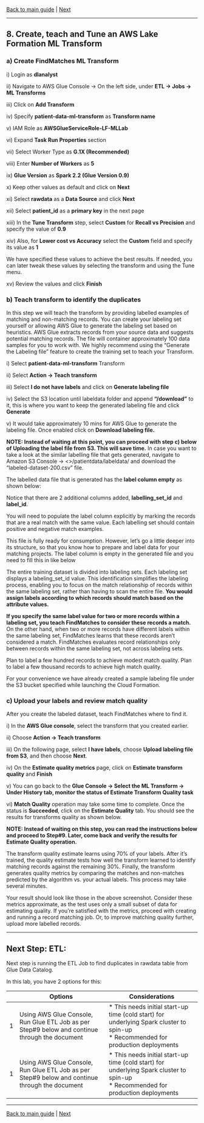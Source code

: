 [Back to main guide](../README.md) | [Next](activity9.md)
___

## 8. Create, teach and Tune an AWS Lake Formation ML Transform

### a) Create FindMatches ML Transform

i) Login as **dlanalyst**

ii) Navigate to AWS Glue Console → On the left side, under **ETL → Jobs → ML Transforms**

iii) Click on **Add Transform**

iv) Specify **patient-data-ml-transform** as **Transform name**

v) IAM Role as **AWSGlueServiceRole-LF-MLLab**

vi) Expand **Task Run Properties** section

vii) Select Worker Type as **G.1X (Recommended)** 

viii) Enter **Number of Workers** as **5** 

ix) **Glue Version** as **Spark 2.2 (Glue Version 0.9)**

x) Keep other values as default and click on **Next**

xi) Select **rawdata** as a **Data Source** and click **Next**

xii) Select **patient_id** as a **primary key** in the next page

xiii) In the **Tune Transform** step, select **Custom** for **Recall vs Precision** and specify the value of **0.9**

xiv) Also, for **Lower cost vs Accuracy** select the **Custom** field and specify its value as **1**

We have specified these values to achieve the best results. If needed, you can later tweak these values by selecting the transform and using the Tune menu.

xv) Review the values and click **Finish**

### b) Teach transform to identify the duplicates
In this step we will teach the transform by providing labelled examples of matching and non-matching records. 
You can create your labeling set yourself or allowing AWS Glue to generate the labeling set based on heuristics.
AWS Glue extracts records from your source data and suggests potential matching records. The file will container approximately 100 data samples for you to work with. We highly recommend using the “Generate the Labeling file” feature to create the training set to teach your Transform.

i) Select **patient-data-ml-transform** Transform

ii) Select **Action → Teach transform**

iii) Select **I do not have labels** and click on **Generate labeling file**

iv) Select the S3 location until labeldata folder and append **“/download”** to it, this is where you want to keep the generated labeling file and click **Generate**

v) It would take approximately 10 mins for AWS Glue to generate the labeling file. Once enabled click on **Download labeling file.**

**NOTE: Instead of waiting at this point, you can proceed with step c) below of Uploading the label file from S3. This will save time.**
In case you want to take a look at the similar labelling file that gets generated, navigate to Amazon S3 Console → <<S3Bucket>>/patientdata/labeldata/ and download the “labeled-dataset-200.csv” file.

The labelled data file that is generated has the **label column empty** as shown below:

Notice that there are 2 additional columns added, **labelling_set_id** and **label_id**.

You will need to populate the label column explicitly by marking the records that are a real match with the same value. Each labelling set should contain positive and negative match examples.

This file is fully ready for consumption. However, let’s go a little deeper into its structure, so that you know how to prepare and label data for your matching projects. The label column is empty in the generated file and you need to fill this in like below

The entire training dataset is divided into labeling sets. Each labeling set displays a labeling_set_id value. This identification simplifies the labeling process, enabling you to focus on the match relationship of records within the same labeling set, rather than having to scan the entire file. **You would assign labels according to which records should match based on the attribute values.**

**If you specify the same label value for two or more records within a labeling set, you teach FindMatches to consider these records a match.** On the other hand, when two or more records have different labels within the same labeling set, FindMatches learns that these records aren’t considered a match. FindMatches evaluates record relationships only between records within the same labeling set, not across labeling sets.

Plan to label a few hundred records to achieve modest match quality. Plan to label a few thousand records to achieve high match quality.

For your convenience we have already created a sample labeling file under the S3 bucket specified while launching the Cloud Formation.

### c) Upload your labels and review match quality

After you create the labeled dataset, teach FindMatches where to find it.

i) In the **AWS Glue console**, select the transform that you created earlier.

ii) Choose **Action → Teach transform** 

iii) On the following page, select **I have labels**, choose **Upload labeling file from S3**, and then choose **Next**.

iv) On the **Estimate quality metrics** page, click on **Estimate transform quality** and **Finish**

v) You can go back to the **Glue Console -> Select the ML Transform → Under History tab, monitor the status of Estimate Transform Quality task**

vi) **Match Quality** operation may take some time to complete. Once the status is **Succeeded**, click on the **Estimate Quality** tab. You should see the results for transforms quality as shown below.

**NOTE: Instead of waiting on this step, you can read the instructions below and proceed to Step#9. Later, come back and verify the results for Estimate Quality operation.**

The transform quality estimate learns using 70% of your labels. After it’s trained, the quality estimate tests how well the transform learned to identify matching records against the remaining 30%. Finally, the transform generates quality metrics by comparing the matches and non-matches predicted by the algorithm vs. your actual labels. This process may take several minutes.

Your result should look like those in the above screenshot. Consider these metrics approximate, as the test uses only a small subset of data for estimating quality. If you’re satisfied with the metrics, proceed with creating and running a record matching job. Or, to improve matching quality further, upload more labelled records.

___

## Next Step: ETL:

Next step is running the ETL Job to find duplicates in rawdata table from Glue Data Catalog.

In this lab, you have 2 options for this:

|   | Options | Considerations |
| --- | ------ | ------ |
| 1 | Using AWS Glue Console, Run Glue ETL Job as per Step#9 below and continue through the document | * This needs initial start-up time (cold start) for underlying Spark cluster to spin-up <br> * Recommended for production deployments |
| 1 | Using AWS Glue Console, Run Glue ETL Job as per Step#9 below and continue through the document | * This needs initial start-up time (cold start) for underlying Spark cluster to spin-up <br> * Recommended for production deployments |



___

[Back to main guide](../README.md) | [Next](activity9.md)
